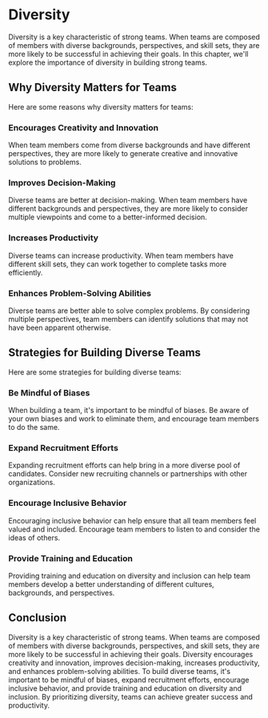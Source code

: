 # Diversity

Diversity is a key characteristic of strong teams. When teams are composed of members with diverse backgrounds, perspectives, and skill sets, they are more likely to be successful in achieving their goals. In this chapter, we'll explore the importance of diversity in building strong teams.

## Why Diversity Matters for Teams

Here are some reasons why diversity matters for teams:

### Encourages Creativity and Innovation

When team members come from diverse backgrounds and have different perspectives, they are more likely to generate creative and innovative solutions to problems.

### Improves Decision-Making

Diverse teams are better at decision-making. When team members have different backgrounds and perspectives, they are more likely to consider multiple viewpoints and come to a better-informed decision.

### Increases Productivity

Diverse teams can increase productivity. When team members have different skill sets, they can work together to complete tasks more efficiently.

### Enhances Problem-Solving Abilities

Diverse teams are better able to solve complex problems. By considering multiple perspectives, team members can identify solutions that may not have been apparent otherwise.

## Strategies for Building Diverse Teams

Here are some strategies for building diverse teams:

### Be Mindful of Biases

When building a team, it's important to be mindful of biases. Be aware of your own biases and work to eliminate them, and encourage team members to do the same.

### Expand Recruitment Efforts

Expanding recruitment efforts can help bring in a more diverse pool of candidates. Consider new recruiting channels or partnerships with other organizations.

### Encourage Inclusive Behavior

Encouraging inclusive behavior can help ensure that all team members feel valued and included. Encourage team members to listen to and consider the ideas of others.

### Provide Training and Education

Providing training and education on diversity and inclusion can help team members develop a better understanding of different cultures, backgrounds, and perspectives.

## Conclusion

Diversity is a key characteristic of strong teams. When teams are composed of members with diverse backgrounds, perspectives, and skill sets, they are more likely to be successful in achieving their goals. Diversity encourages creativity and innovation, improves decision-making, increases productivity, and enhances problem-solving abilities. To build diverse teams, it's important to be mindful of biases, expand recruitment efforts, encourage inclusive behavior, and provide training and education on diversity and inclusion. By prioritizing diversity, teams can achieve greater success and productivity.
